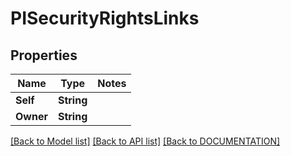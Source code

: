 # PISecurityRightsLinks

## Properties
Name | Type | Notes
------------ | ------------- | -------------
**Self** | **String**
**Owner** | **String**

[[Back to Model list]](../../DOCUMENTATION.md#documentation-for-models) [[Back to API list]](../../DOCUMENTATION.md#documentation-for-api-endpoints) [[Back to DOCUMENTATION]](../../DOCUMENTATION.md)
